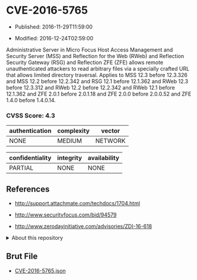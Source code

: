 # CVE-2016-5765

- Published: 2016-11-29T11:59:00

- Modified: 2016-12-24T02:59:00

Administrative Server in Micro Focus Host Access Management and Security Server (MSS) and Reflection for the Web (RWeb) and Reflection Security Gateway (RSG) and Reflection ZFE (ZFE) allows remote unauthenticated attackers to read arbitrary files via a specially crafted URL that allows limited directory traversal. Applies to MSS 12.3 before 12.3.326 and MSS 12.2 before 12.2.342 and RSG 12.1 before 12.1.362 and RWeb 12.3 before 12.3.312 and RWeb 12.2 before 12.2.342 and RWeb 12.1 before 12.1.362 and ZFE 2.0.1 before 2.0.1.18 and ZFE 2.0.0 before 2.0.0.52 and ZFE 1.4.0 before 1.4.0.14.

### CVSS Score: **4.3**

| authentication | complexity | vector |
| --- | --- | --- |
| NONE | MEDIUM | NETWORK |

| confidentiality | integrity | availability |
| --- | --- | --- |
| PARTIAL | NONE | NONE |

## References

* http://support.attachmate.com/techdocs/1704.html

* http://www.securityfocus.com/bid/94579

* http://www.zerodayinitiative.com/advisories/ZDI-16-618

<details>
<summary>About this repository</summary> 

  This repository is part of the project [Live Hack CVE](https://github.com/Live-Hack-CVE). Main website can be found [www.live-hack.org](https://www.live-hack.org) 
  
  Made by [Sn0wAlice](https://github.com/Sn0wAlice) for the people that care about security and need to have a feed of the latest CVEs. Hope you enjoy it, don't forget to star the repo and follow me on [Twitter](https://twitter.com/Sn0wAlice) and [Github](https://github.com/Sn0wAlice). And that is my [personnal website](https://www.alice-snow.me/)

  - [Home Page](https://github.com/Live-Hack-CVE)
  - [Framework](https://github.com/Live-Hack-CVE/cve-framework)
  - [CVE database](https://github.com/Live-Hack-CVE/full_database)
  - [Changelog](https://github.com/Live-Hack-CVE/Changelog)
</details>

## Brut File

* [CVE-2016-5765.json](https://raw.githubusercontent.com/Live-Hack-CVE/full_database/main/cves/2016/CVE-2016-5765.json)

